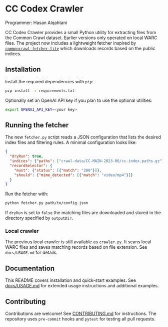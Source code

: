 # CC Codex Crawler

Programmer: Hasan Alqahtani

CC Codex Crawler provides a small Python utility for extracting files from the
Common Crawl dataset.  Earlier versions only operated on local WARC files.
The project now includes a lightweight fetcher inspired by
[`commoncrawl-fetcher-lite`](https://github.com/tballison/commoncrawl-fetcher-lite)
which downloads records based on the public indices.

## Installation

Install the required dependencies with `pip`:

```bash
pip install -r requirements.txt
```

Optionally set an OpenAI API key if you plan to use the optional utilities:

```bash
export OPENAI_API_KEY=<your key>
```

## Running the fetcher

The new `fetcher.py` script reads a JSON configuration that lists the desired
index files and filtering rules.  A minimal configuration looks like:

```json
{
  "dryRun": true,
  "indices": {"paths": ["crawl-data/CC-MAIN-2023-06/cc-index.paths.gz"]},
  "recordSelector": {
    "must": {"status": [{"match": "200"}]},
    "should": {"mime_detected": [{"match": "video/mp4"}]}
  }
}
```

Run the fetcher with:

```bash
python fetcher.py path/to/config.json
```

If `dryRun` is set to `false` the matching files are downloaded and stored in
the directory specified by `outputDir`.

### Local crawler

The previous local crawler is still available as `crawler.py`. It scans local
WARC files and saves matching records based on file extension. See
`docs/USAGE.md` for details.

## Documentation

This README covers installation and quick-start examples. See
[docs/USAGE.md](docs/USAGE.md) for extended usage instructions and additional
examples.

## Contributing

Contributions are welcome! See [CONTRIBUTING.md](CONTRIBUTING.md) for
instructions. The repository uses `pre-commit` hooks and `pytest` for testing
all pull requests.
